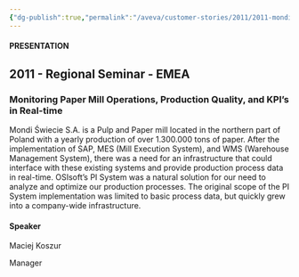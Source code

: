 ```yaml
---
{"dg-publish":true,"permalink":"/aveva/customer-stories/2011/2011-mondi-swiecie-monitoring-paper-mill-operations-production-quality-and-kpi-s-in-real-time/"}
---
```



#### PRESENTATION

## 2011 - Regional Seminar - EMEA

### Monitoring Paper Mill Operations, Production Quality, and KPI’s in Real-time

Mondi Świecie S.A. is a Pulp and Paper mill located in the northern part of Poland with a yearly production of over 1.300.000 tons of paper. After the implementation of SAP, MES (Mill Execution System), and WMS (Warehouse Management System), there was a need for an infrastructure that could interface with these existing systems and provide production process data in real-time. OSIsoft’s PI System was a natural solution for our need to analyze and optimize our production processes. The original scope of the PI System implementation was limited to basic process data, but quickly grew into a company-wide infrastructure.

#### Speaker

Maciej Koszur

Manager